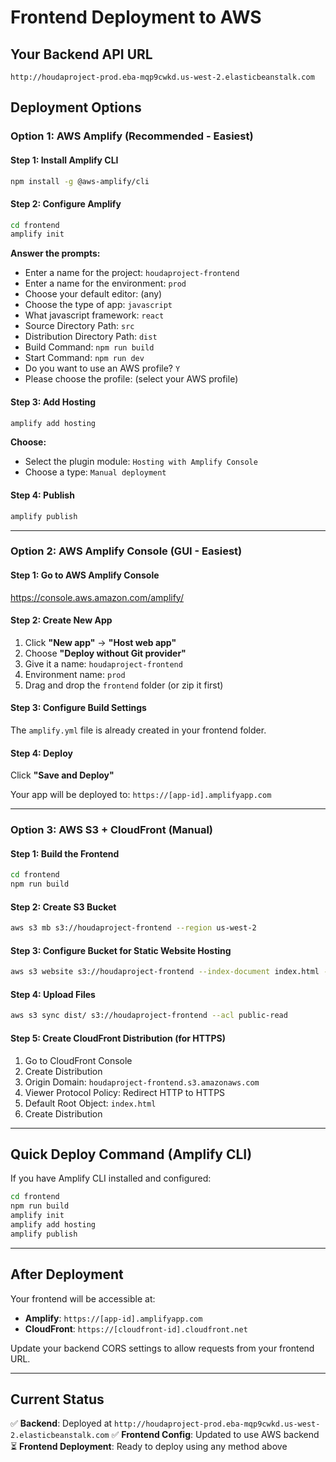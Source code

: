 # Frontend Deployment to AWS

## Your Backend API URL
```
http://houdaproject-prod.eba-mqp9cwkd.us-west-2.elasticbeanstalk.com
```

## Deployment Options

### Option 1: AWS Amplify (Recommended - Easiest)

#### Step 1: Install Amplify CLI
```bash
npm install -g @aws-amplify/cli
```

#### Step 2: Configure Amplify
```bash
cd frontend
amplify init
```

**Answer the prompts:**
- Enter a name for the project: `houdaproject-frontend`
- Enter a name for the environment: `prod`
- Choose your default editor: (any)
- Choose the type of app: `javascript`
- What javascript framework: `react`
- Source Directory Path: `src`
- Distribution Directory Path: `dist`
- Build Command: `npm run build`
- Start Command: `npm run dev`
- Do you want to use an AWS profile? `Y`
- Please choose the profile: (select your AWS profile)

#### Step 3: Add Hosting
```bash
amplify add hosting
```

**Choose:**
- Select the plugin module: `Hosting with Amplify Console`
- Choose a type: `Manual deployment`

#### Step 4: Publish
```bash
amplify publish
```

---

### Option 2: AWS Amplify Console (GUI - Easiest)

#### Step 1: Go to AWS Amplify Console
https://console.aws.amazon.com/amplify/

#### Step 2: Create New App
1. Click **"New app"** → **"Host web app"**
2. Choose **"Deploy without Git provider"**
3. Give it a name: `houdaproject-frontend`
4. Environment name: `prod`
5. Drag and drop the `frontend` folder (or zip it first)

#### Step 3: Configure Build Settings
The `amplify.yml` file is already created in your frontend folder.

#### Step 4: Deploy
Click **"Save and Deploy"**

Your app will be deployed to: `https://[app-id].amplifyapp.com`

---

### Option 3: AWS S3 + CloudFront (Manual)

#### Step 1: Build the Frontend
```bash
cd frontend
npm run build
```

#### Step 2: Create S3 Bucket
```bash
aws s3 mb s3://houdaproject-frontend --region us-west-2
```

#### Step 3: Configure Bucket for Static Website Hosting
```bash
aws s3 website s3://houdaproject-frontend --index-document index.html --error-document index.html
```

#### Step 4: Upload Files
```bash
aws s3 sync dist/ s3://houdaproject-frontend --acl public-read
```

#### Step 5: Create CloudFront Distribution (for HTTPS)
1. Go to CloudFront Console
2. Create Distribution
3. Origin Domain: `houdaproject-frontend.s3.amazonaws.com`
4. Viewer Protocol Policy: Redirect HTTP to HTTPS
5. Default Root Object: `index.html`
6. Create Distribution

---

## Quick Deploy Command (Amplify CLI)

If you have Amplify CLI installed and configured:

```bash
cd frontend
npm run build
amplify init
amplify add hosting
amplify publish
```

---

## After Deployment

Your frontend will be accessible at:
- **Amplify**: `https://[app-id].amplifyapp.com`
- **CloudFront**: `https://[cloudfront-id].cloudfront.net`

Update your backend CORS settings to allow requests from your frontend URL.

---

## Current Status

✅ **Backend**: Deployed at `http://houdaproject-prod.eba-mqp9cwkd.us-west-2.elasticbeanstalk.com`
✅ **Frontend Config**: Updated to use AWS backend
⏳ **Frontend Deployment**: Ready to deploy using any method above
